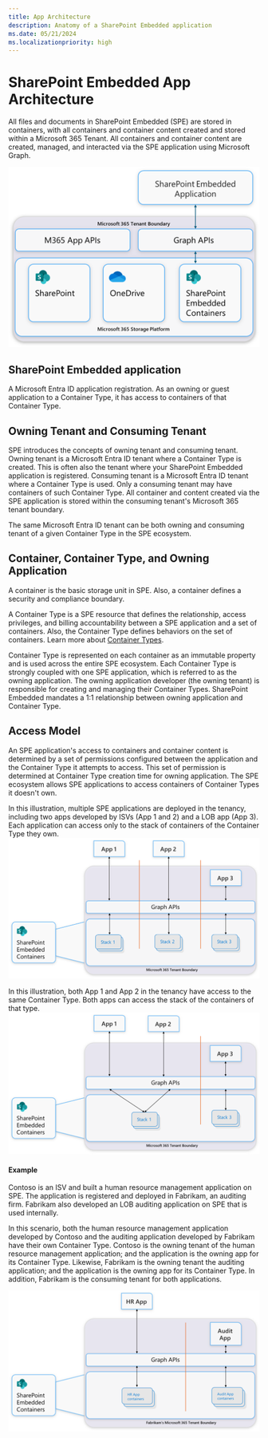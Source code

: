 ```yaml
---
title: App Architecture
description: Anatomy of a SharePoint Embedded application
ms.date: 05/21/2024
ms.localizationpriority: high
---
```


# SharePoint Embedded App Architecture

All files and documents in SharePoint Embedded (SPE) are stored in containers, with all containers and container content created and stored within a Microsoft 365 Tenant. All containers and container content are created, managed, and interacted via the SPE application using Microsoft Graph. 

![SharePoint Embedded Architecture](../../images/SPEArch.png)

## SharePoint Embedded application
A Microsoft Entra ID application registration. As an owning or guest application to a Container Type, it has access to containers of that Container Type.  

## Owning Tenant and Consuming Tenant
SPE introduces the concepts of owning tenant and consuming tenant. Owning tenant is a Microsoft Entra ID tenant where a Container Type is created. This is often also the tenant where your SharePoint Embedded application is registered. Consuming tenant is a Microsoft Entra ID tenant where a Container Type is used. Only a consuming tenant may have containers of such Container Type. All container and content created via the SPE application is stored within the consuming tenant's Microsoft 365 tenant boundary. 

The same Microsoft Entra ID tenant can be both owning and consuming tenant of a given Container Type in the SPE ecosystem. 

## Container, Container Type, and Owning Application

A container is the basic storage unit in SPE. Also, a container defines a security and compliance boundary.

A Container Type is a SPE resource that defines the relationship, access privileges, and billing accountability between a SPE application and a set of containers. Also, the Container Type defines behaviors on the set of containers. Learn more about [Container Types](./containertypes.md).

Container Type is represented on each container as an immutable property and is used across the entire SPE ecosystem. Each Container Type is strongly coupled with one SPE application, which is referred to as the owning application. The owning application developer (the owning tenant) is responsible for creating and managing their Container Types. SharePoint Embedded mandates a 1:1 relationship between owning application and Container Type.

## Access Model
An SPE application's access to containers and container content is determined by a set of permissions configured between the application and the Container Type it attempts to access. This set of permission is determined at Container Type creation time for owning application. The SPE ecosystem allows SPE applications to access containers of Container Types it doesn't own.

In this illustration, multiple SPE applications are deployed in the tenancy, including two apps developed by ISVs (App 1 and 2) and a LOB app (App 3). Each application can access only to the stack of containers of the Container Type they own. 
![SharePoint Container Type](../../images/SPECTDedicated.png)

In this illustration, both App 1 and App 2 in the tenancy have access to the same Container Type. Both apps can access the stack of the containers of that type.
![SharePoint Container Type](../../images/SPECTShared.png)

#### Example
Contoso is an ISV and built a human resource management application on SPE. The application is registered and deployed in Fabrikam, an auditing firm. Fabrikam also developed an LOB auditing application on SPE that is used internally.

In this scenario, both the human resource management application developed by Contoso and the auditing application developed by Fabrikam have their own Container Type. Contoso is the owning tenant of the human resource management application; and the application is the owning app for its Container Type. Likewise, Fabrikam is the owning tenant the auditing application; and the application is the owning app for its Container Type. In addition, Fabrikam is the consuming tenant for both applications. 

![Example](../../images/apparchexample.png)

